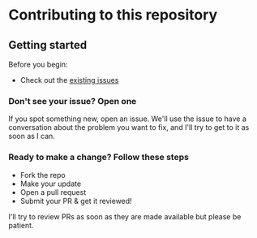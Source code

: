# Contributing to this repository

## Getting started

Before you begin:
- Check out the [existing issues](https://github.com/brett-fitz/pyMalleableProfileParser/issues)

### Don't see your issue? Open one

If you spot something new, open an issue. We'll use the issue to have a conversation about the problem you want to fix,
and I'll try to get to it as soon as I can. 

### Ready to make a change? Follow these steps
* Fork the repo
* Make your update
* Open a pull request
* Submit your PR & get it reviewed!

I'll try to review PRs as soon as they are made available but please be patient.